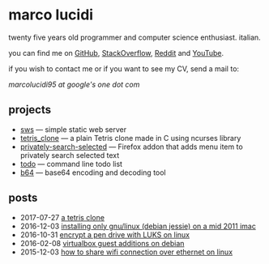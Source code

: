 marco lucidi
============

twenty five years old programmer and computer science enthusiast. italian.

you can find me on [GitHub][1], [StackOverflow][2], [Reddit][3] and [YouTube][4].

if you wish to contact me or if you want to see my CV, send a mail to:

*marcolucidi95 at google's one dot com*

[1]: https://github.com/MarcoLucidi01
[2]: https://stackoverflow.com/users/13527856
[3]: https://www.reddit.com/user/ml01
[4]: https://www.youtube.com/channel/UCshwKTbEEolwmZkwpgI2EOA

projects
--------

- [sws][5] — simple static web server
- [tetris_clone][6] — a plain Tetris clone made in C using ncurses library
- [privately-search-selected][7] — Firefox addon that adds menu item to privately search selected text
- [todo][8] — command line todo list
- [b64][9] — base64 encoding and decoding tool

[5]: https://github.com/MarcoLucidi01/sws
[6]: https://github.com/MarcoLucidi01/tetris_clone
[7]: https://github.com/MarcoLucidi01/privately-search-selected
[8]: https://github.com/MarcoLucidi01/todo
[9]: https://github.com/MarcoLucidi01/b64

posts
-----

- 2017-07-27 [a tetris clone](posts/a-tetris-clone.md)
- 2016-12-03 [installing only gnu/linux (debian jessie) on a mid 2011 imac](posts/installing-only-gnu-linux-debian-jessie-on-a-mid-2011-imac.md)
- 2016-10-31 [encrypt a pen drive with LUKS on linux](posts/encrypt-a-pen-drive-with-LUKS-on-linux.md)
- 2016-02-08 [virtualbox guest additions on debian](posts/virtualbox-guest-additions-on-debian.md)
- 2015-12-03 [how to share wifi connection over ethernet on linux](posts/how-to-share-wifi-connection-over-ethernet-on-linux.md)

